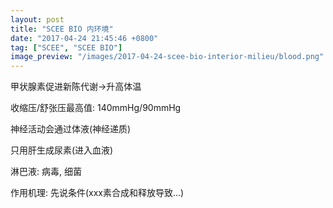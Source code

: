 ```yaml
---
layout: post
title: "SCEE BIO 内环境"
date: "2017-04-24 21:45:46 +0800"
tag: ["SCEE", "SCEE BIO"]
image_preview: "/images/2017-04-24-scee-bio-interior-milieu/blood.png"
---
```


甲状腺素促进新陈代谢→升高体温

收缩压/舒张压最高值: 140mmHg/90mmHg

神经活动会通过体液(神经递质)

只用肝生成尿素(进入血液)

淋巴液: 病毒, 细菌

作用机理: 先说条件(xxx素合成和释放导致...)